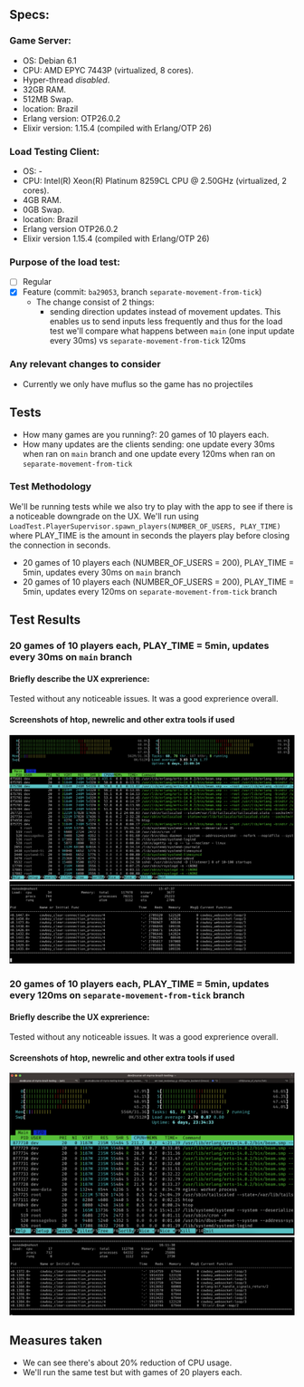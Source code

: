 ## Specs:
### Game Server:
- OS: Debian 6.1
- CPU: AMD EPYC 7443P (virtualized, 8 cores).
- Hyper-thread _disabled_.
- 32GB RAM.
- 512MB Swap.
- location: Brazil
- Erlang version: OTP26.0.2
- Elixir version: 1.15.4 (compiled with Erlang/OTP 26)

### Load Testing Client:
- OS: -
- CPU: Intel(R) Xeon(R) Platinum 8259CL CPU @ 2.50GHz (virtualized, 2 cores).
- 4GB RAM.
- 0GB Swap.
- location: Brazil
- Erlang version OTP26.0.2
- Elixir version 1.15.4 (compiled with Erlang/OTP 26)

### Purpose of the load test:

- [ ] Regular
- [X] Feature (commit: `ba29053`, branch `separate-movement-from-tick`)
    - The change consist of 2 things:
        - sending direction updates instead of movement updates. This
        enables us to send inputs less frequently and thus for the
        load test we'll compare what happens between `main` (one input update every 30ms) vs `separate-movement-from-tick` 120ms
        
### Any relevant changes to consider

- Currently we only have muflus so the game has no projectiles

## Tests

- How many games are you running?: 20 games of 10 players each.
- How many updates are the clients sending: one update every 30ms when ran on `main` branch and one update every 120ms when ran on `separate-movement-from-tick`

### Test Methodology

We'll be running tests while we also try to play with the app to see if there
is a noticeable downgrade on the UX. We'll run using
`LoadTest.PlayerSupervisor.spawn_players(NUMBER_OF_USERS, PLAY_TIME)` where
PLAY_TIME is the amount in seconds the players play before closing the
connection in seconds.

- 20 games of 10 players each (NUMBER_OF_USERS = 200), PLAY_TIME = 5min, updates every 30ms on `main` branch
- 20 games of 10 players each (NUMBER_OF_USERS = 200), PLAY_TIME = 5min, updates every 120ms on `separate-movement-from-tick` branch

## Test Results

### 20 games of 10 players each, PLAY_TIME = 5min, updates every 30ms on `main` branch 

#### Briefly describe the UX exprerience:
Tested without any noticeable issues. It was a good exprerience overall.

#### Screenshots of htop, newrelic and other extra tools if used
![htop on main](./images/20_games_10_players_htop.png)
![htop on main](./images/20_games_10_players_etop.png)

### 20 games of 10 players each, PLAY_TIME = 5min, updates every 120ms on `separate-movement-from-tick` branch 
#### Briefly describe the UX exprerience:
Tested without any noticeable issues. It was a good exprerience overall.

#### Screenshots of htop, newrelic and other extra tools if used
![htop on main](./images/20_games_10_players_htop_separate.png)
![htop on main](./images/20_games_10_players_etop_separate.png)

## Measures taken

- We can see there's about 20% reduction of CPU usage.
- We'll run the same test but with games of 20 players each.

